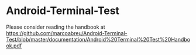 # Android-Terminal-Test

Please consider reading the handbook at https://github.com/marcoabreu/Android-Terminal-Test/blob/master/documentation/Android%20Terminal%20Test%20Handbook.pdf
